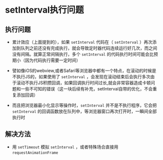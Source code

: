 # setInterval执行问题

## 执行问题

+ 累计效应（上面提到的），如果 `setInterval` 代码在（ `setInterval` ）再次添加到队列之前还没有完成执行，就会导致定时器代码连续运行好几次，而之间没有间隔。就算正常间隔执行，多个 `setInterval` 的代码执行时间可能会比预期小（因为代码执行需要一定时间）

+ 譬如像iOS的webview,或者Safari等浏览器中都有一个特点，在滚动的时候是不执行JS的，如果使用了 `setInterval` ，会发现在滚动结束后会执行多次由于滚动不执行JS积攒回调，如果回调执行时间过长,就会非常容器造成卡顿问题和一些不可知的错误（这一块后续有补充，setInterval自带的优化，不会重复添加回调）

+ 而且把浏览器最小化显示等操作时，`setInterval` 并不是不执行程序，它会把 `setInterval` 的回调函数放在队列中，等浏览器窗口再次打开时，一瞬间全部执行时

## 解决方法

+ 用 `setTimeout` 模拟 `setInterval` ，或者特殊场合直接用 `requestAnimationFrame`
